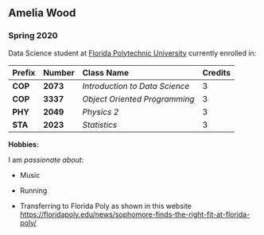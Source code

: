 ## Amelia Wood

### Spring 2020 

Data Science student at [Florida Polytechnic University](https://www.floridapoly.edu) currently enrolled in: 


|Prefix  |Number   |Class Name                     |Credits|
|:-------|:--------|:------------------------------|:------|
|**COP** |**2073** |_Introduction to Data Science_ |3      |
|**COP** |**3337** |_Object Oriented Programming_  |3      |
|**PHY** |**2049** |_Physics 2_                    |3      |
|**STA** |**2023** |_Statistics_                   |3      |


**Hobbies:**

I am _passionate about_: 

- Music

- Running

- Transferring to Florida Poly as shown in this website <https://floridapoly.edu/news/sophomore-finds-the-right-fit-at-florida-poly/>


